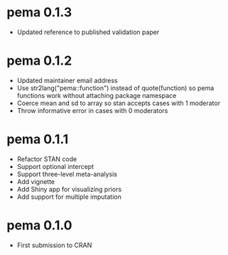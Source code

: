 # pema 0.1.3

* Updated reference to published validation paper

# pema 0.1.2

* Updated maintainer email address
* Use str2lang("pema::function") instead of quote(function) so pema functions
  work without attaching package namespace
* Coerce mean and sd to array so stan accepts cases with 1 moderator
* Throw informative error in cases with 0 moderators

# pema 0.1.1

* Refactor STAN code
* Support optional intercept
* Support three-level meta-analysis
* Add vignette
* Add Shiny app for visualizing priors
* Add support for multiple imputation

# pema 0.1.0

* First submission to CRAN
